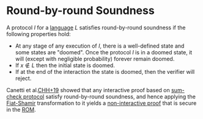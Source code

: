 # Round-by-round Soundness

A protocol $I$  for a [language](language.md) $L$ satisfies round-by-round soundness if the following properties hold:

- At any stage of any execution of $I$, there is a well-defined state and some states are "doomed". Once the protocol $I$ is in a
doomed state, it will (except with negligible probability) forever remain doomed.
- If $x \notin L$ then the initial state is doomed.
- If at the end of the interaction the state is doomed, then the verifier will reject.

Canetti et al.[CHH+19](https://dl.acm.org/doi/10.1145/3313276.3316380) showed that any interactive proof based on
[sum-check protocol](sumcheck_protocol.md) satisfy round-by-round soundness, and hence applying the [Fiat-Shamir](fiat_shamir.md)
transformation to it yields a [non-interactive proof](np.md) that is secure in the [ROM](random_oracle_model.md).
